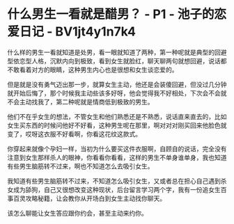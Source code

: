 # 什么男生一看就是醋男？ - P1 - 池子的恋爱日记 - BV1jt4y1n7k4

什么样的男生一看就知道是处男，看一眼就知道了两种，第一种呢就是典型的回避型依恋型人格，沉默内向到极致，看到女生就脸红，聊天聊两句就想回避，说话都不敢看着对方的眼睛，这种男生内心也是很想和女生谈恋爱的。

但是就是没有勇气迈出那一步，就算女生主动，他还是会装傻回避，但没过几分钟就开始后悔了，那个时候我主动些该多好呀，他会觉得我不好相处，下次会不会就不会主动找我了，第二种呢就是情商低到极致的男生。

他们不在乎女生的想法，不管女生和他们熟悉还是不熟悉，说话直来直去的，比如女生买东西的时候问他好不好看，这种男生呢在那里，啊对对对刚买回来他脸色就变了，哎呀这衣服不好看啊，你看这花纹这款式。

你穿起来就像个孕妇一样，当初为什么要买这件衣服啊，自顾自的说话，完全没有注意到女生那样杀人的眼神，你看看你看看，这样的男生不单身谁单身，我也知道有些男生脑筋转不过来，啊也不知道怎么去吸引女生。

我知道有些男生脑筋转不过来，不知道怎么吸引女生，又或者总在担心自己遇到杀女成为舔狗，自己又很想改变这种现状，后台留言学习两个字，我有一份追女生百事百灵攻略秘籍，让会教你从开场白到女生主动找你聊天。

该怎么聊能让女生答应跟你约会，甚至主动来约你。